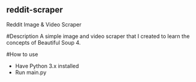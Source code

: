 ## reddit-scraper
Reddit Image & Video Scraper

#Description
A simple image and video scraper that I created to learn the concepts of Beautiful Soup 4.

#How to use
* Have Python 3.x installed
* Run main.py
